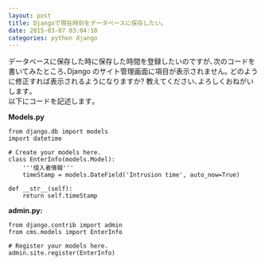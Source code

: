 ```yaml
---
layout: post
title: Djangoで現在時刻をデータベースに保存したい｡
date: 2015-03-07 03:04:10
categories: python django
---
```

<p>データベースに保存した時に保存した時間を登録したいのですが､次のコードを書いてみたところ､Django のサイト管理画面に項目が表示されません｡  どのように修正すれば表示されるようになりますか?  教えてください､よろしくおねがいします｡<br>
以下にコードを記述します｡</p>

<p><strong>Models.py</strong></p>

```
from django.db import models
import datetime

# Create your models here.
class EnterInfo(models.Model):
    '''侵入者情報'''
    timeStamp = models.DateField('Intrusion time', auto_now=True)

def __str__(self):
    return self.timeStamp
```

<p><strong>admin.py:</strong></p>

```
from django.contrib import admin
from cms.models import EnterInfo

# Register your models here.
admin.site.register(EnterInfo)
```
